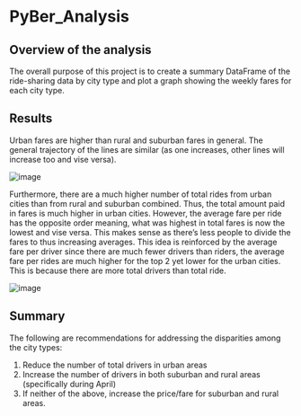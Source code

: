 # PyBer_Analysis
## Overview of the analysis
The overall purpose of this project is to create a summary DataFrame of the ride-sharing data by city type and plot a graph showing the weekly fares for each city type. 

## Results
Urban fares are higher than rural and suburban fares in general. The general trajectory of the lines are similar (as one increases, other lines will increase too and vise versa).

![image](https://user-images.githubusercontent.com/104941338/173987394-d75d2d75-3477-4787-bc73-f8241380a553.png)

Furthermore, there are a much higher number of total rides from urban cities than from rural and suburban combined. Thus, the total amount paid in fares is much higher in urban cities. However, the average fare per ride has the opposite order meaning, what was highest in total fares is now the lowest and vise versa. This makes sense as there’s less people to divide the fares to thus increasing averages. This idea is reinforced by the average fare per driver since there are much fewer drivers than riders, the average fare per rides are much higher for the top 2 yet lower for the urban cities. This is because there are more total drivers than total ride. 

![image](https://user-images.githubusercontent.com/104941338/173987460-f1130789-7cb9-4b27-998f-bbf75c8b2e2f.png)

## Summary
The following are recommendations for addressing the disparities among the city types:
  1.	Reduce the number of total drivers in urban areas
  2.	Increase the number of drivers in both suburban and rural areas (specifically during April)
  3.	If neither of the above, increase the price/fare for suburban and rural areas.
